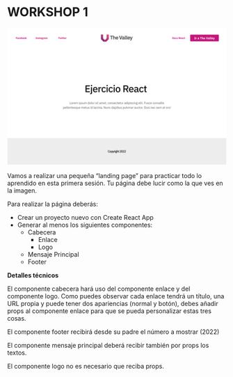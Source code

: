 # WORKSHOP 1

![landing.png](/assets/landing.png)

Vamos a realizar una pequeña “landing page” para practicar todo lo aprendido en esta primera sesión. Tu página debe lucir como la que ves en la imagen.

Para realizar la página deberás:

- Crear un proyecto nuevo con Create React App
- Generar al menos los siguientes componentes:
    - Cabecera
        - Enlace
        - Logo
    - Mensaje Principal
    - Footer

**Detalles técnicos**

El componente cabecera hará uso del componente enlace y del componente logo. Como puedes observar cada enlace tendrá un título, una URL propia y puede tener dos apariencias (normal y botón), debes añadir props al componente enlace para que se pueda personalizar estas tres cosas.

El componente footer recibirá desde su padre el número a mostrar (2022)

El componente mensaje principal deberá recibir también por props los textos.

El componente logo no es necesario que reciba props.